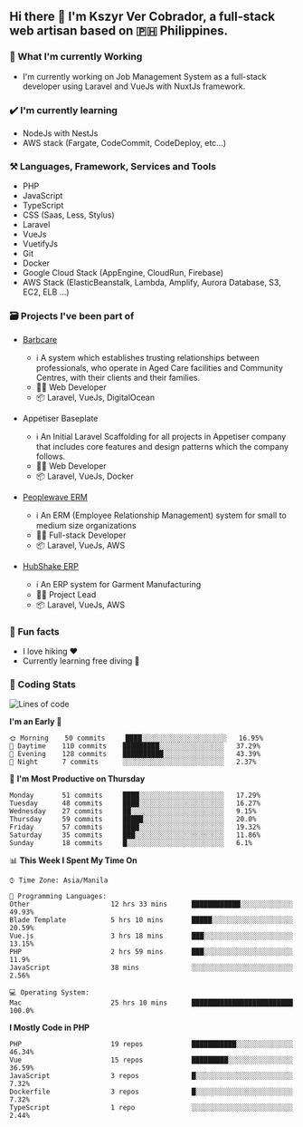 ## Hi there 👋 I'm Kszyr Ver Cobrador, a full-stack web artisan based on 🇵🇭 Philippines.

### 🚀 What I'm currently Working

- I'm currently working on Job Management System as a full-stack developer using Laravel and VueJs with NuxtJs framework.

### ✔️ I'm currently learning

- NodeJs with NestJs
- AWS stack (Fargate, CodeCommit, CodeDeploy, etc...)

### ⚒️ Languages, Framework, Services and Tools
- PHP
- JavaScript
- TypeScript
- CSS (Saas, Less, Stylus)
- Laravel
- VueJs
- VuetifyJs
- Git
- Docker
- Google Cloud Stack (AppEngine, CloudRun, Firebase)
- AWS Stack (ElasticBeanstalk, Lambda, Amplify, Aurora Database, S3, EC2, ELB ...)


### 🗃 Projects I've been part of

- <a href="https://appetiser.com.au/portfolio/barbcare" target="_blank">Barbcare</a>

  - ℹ️ A system which establishes trusting relationships between professionals, who operate in Aged Care facilities and Community Centres, with their clients and their families.
  - 👨‍💻 Web Developer
  - 📦 Laravel, VueJs, DigitalOcean

- Appetiser Baseplate

  - ℹ️ An Initial Laravel Scaffolding for all projects in Appetiser company that includes core features and design patterns which the company follows.
  - 👨‍💻 Web Developer
  - 📦 Laravel, VueJs, Docker

- <a href="https://peoplewave.co" target="_blank">Peoplewave ERM</a>

  - ℹ️ An ERM (Employee Relationship Management) system for small to medium size organizations
  - 👨‍💻 Full-stack Developer
  - 📦 Laravel, VueJs, AWS

- <a href="https://www.posbang.com/garment-erp" target="_blank">HubShake ERP</a>

  - ℹ️ An ERP system for Garment Manufacturing
  - 👨‍💻 Project Lead
  - 📦 Laravel, VueJs, AWS

### 🌴 Fun facts

- I love hiking ❤️
- Currently learning free diving 🥽

### 🌟 Coding Stats

<!-- WakaTime Stats -->

<!--START_SECTION:waka-->
![Lines of code](https://img.shields.io/badge/From%20Hello%20World%20I%27ve%20Written-489371%20lines%20of%20code-blue)

**I'm an Early 🐤** 

```text
🌞 Morning    50 commits     ████░░░░░░░░░░░░░░░░░░░░░   16.95% 
🌆 Daytime    110 commits    █████████░░░░░░░░░░░░░░░░   37.29% 
🌃 Evening    128 commits    ██████████░░░░░░░░░░░░░░░   43.39% 
🌙 Night      7 commits      ░░░░░░░░░░░░░░░░░░░░░░░░░   2.37%

```
📅 **I'm Most Productive on Thursday** 

```text
Monday       51 commits     ████░░░░░░░░░░░░░░░░░░░░░   17.29% 
Tuesday      48 commits     ████░░░░░░░░░░░░░░░░░░░░░   16.27% 
Wednesday    27 commits     ██░░░░░░░░░░░░░░░░░░░░░░░   9.15% 
Thursday     59 commits     █████░░░░░░░░░░░░░░░░░░░░   20.0% 
Friday       57 commits     ████░░░░░░░░░░░░░░░░░░░░░   19.32% 
Saturday     35 commits     ███░░░░░░░░░░░░░░░░░░░░░░   11.86% 
Sunday       18 commits     █░░░░░░░░░░░░░░░░░░░░░░░░   6.1%

```


📊 **This Week I Spent My Time On** 

```text
⌚︎ Time Zone: Asia/Manila

💬 Programming Languages: 
Other                    12 hrs 33 mins      ████████████░░░░░░░░░░░░░   49.93% 
Blade Template           5 hrs 10 mins       █████░░░░░░░░░░░░░░░░░░░░   20.59% 
Vue.js                   3 hrs 18 mins       ███░░░░░░░░░░░░░░░░░░░░░░   13.15% 
PHP                      2 hrs 59 mins       ███░░░░░░░░░░░░░░░░░░░░░░   11.9% 
JavaScript               38 mins             ░░░░░░░░░░░░░░░░░░░░░░░░░   2.56%

💻 Operating System: 
Mac                      25 hrs 10 mins      █████████████████████████   100.0%

```

**I Mostly Code in PHP** 

```text
PHP                      19 repos            ███████████░░░░░░░░░░░░░░   46.34% 
Vue                      15 repos            █████████░░░░░░░░░░░░░░░░   36.59% 
JavaScript               3 repos             █░░░░░░░░░░░░░░░░░░░░░░░░   7.32% 
Dockerfile               3 repos             █░░░░░░░░░░░░░░░░░░░░░░░░   7.32% 
TypeScript               1 repo              ░░░░░░░░░░░░░░░░░░░░░░░░░   2.44%

```



<!--END_SECTION:waka-->
